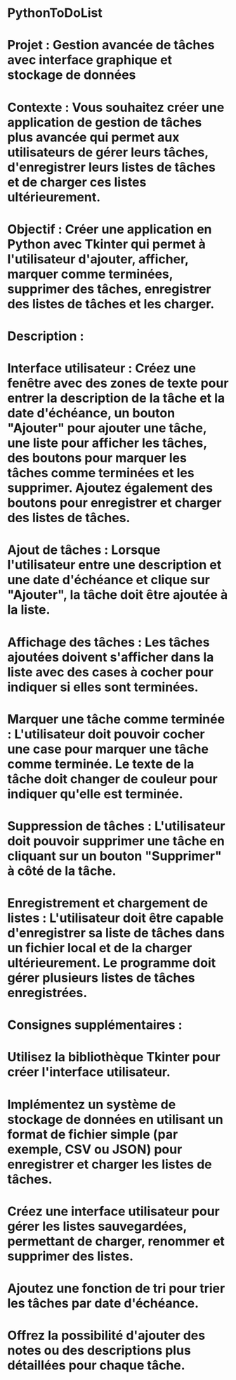 # PythonToDoList

# Projet : Gestion avancée de tâches avec interface graphique et stockage de données

# Contexte : Vous souhaitez créer une application de gestion de tâches plus avancée qui permet aux utilisateurs de gérer leurs tâches, d'enregistrer leurs listes de tâches et de charger ces listes ultérieurement.

# Objectif : Créer une application en Python avec Tkinter qui permet à l'utilisateur d'ajouter, afficher, marquer comme terminées, supprimer des tâches, enregistrer des listes de tâches et les charger.

# Description :

# Interface utilisateur : Créez une fenêtre avec des zones de texte pour entrer la description de la tâche et la date d'échéance, un bouton "Ajouter" pour ajouter une tâche, une liste pour afficher les tâches, des boutons pour marquer les tâches comme terminées et les supprimer. Ajoutez également des boutons pour enregistrer et charger des listes de tâches.

# Ajout de tâches : Lorsque l'utilisateur entre une description et une date d'échéance et clique sur "Ajouter", la tâche doit être ajoutée à la liste.

# Affichage des tâches : Les tâches ajoutées doivent s'afficher dans la liste avec des cases à cocher pour indiquer si elles sont terminées.

# Marquer une tâche comme terminée : L'utilisateur doit pouvoir cocher une case pour marquer une tâche comme terminée. Le texte de la tâche doit changer de couleur pour indiquer qu'elle est terminée.

# Suppression de tâches : L'utilisateur doit pouvoir supprimer une tâche en cliquant sur un bouton "Supprimer" à côté de la tâche.

# Enregistrement et chargement de listes : L'utilisateur doit être capable d'enregistrer sa liste de tâches dans un fichier local et de la charger ultérieurement. Le programme doit gérer plusieurs listes de tâches enregistrées.

# Consignes supplémentaires :

# Utilisez la bibliothèque Tkinter pour créer l'interface utilisateur.
# Implémentez un système de stockage de données en utilisant un format de fichier simple (par exemple, CSV ou JSON) pour enregistrer et charger les listes de tâches.
# Créez une interface utilisateur pour gérer les listes sauvegardées, permettant de charger, renommer et supprimer des listes.
# Ajoutez une fonction de tri pour trier les tâches par date d'échéance.
# Offrez la possibilité d'ajouter des notes ou des descriptions plus détaillées pour chaque tâche.

